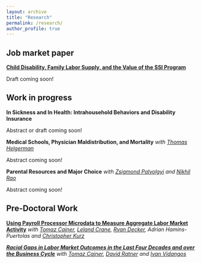 ```yaml
---
layout: archive
title: "Research"
permalink: /research/
author_profile: true
---
```


<!--
{% if author.googlescholar %}
You can also find my articles on <u><a href="{{author.googlescholar}}">my Google Scholar profile</a>.</u>
{% endif %}

{% include base_path %} -->

## Job market paper

[**Child Disability, Family Labor Supply, and the Value of the SSI Program**](https://tradler.github.io/files/Child_SSI_JMP.pdf)

Draft coming soon!

## Work in progress

**In Sickness and In Health: Intrahousehold Behaviors and Disability Insurance**

Abstract or draft coming soon!

**Medical Schools, Physician Maldistribution, and Mortality**
_with [Thomas Helgerman](https://www.thomashelgerman.com/)_

Abstract coming soon!

**Parental Resources and Major Choice**
_with [Zsigmond Palvolgyi](https://lsa.umich.edu/econ/people/phd-students/zsigmond-palvolgyi.html) and [Nikhil Rao](https://lsa.umich.edu/econ/people/phd-students/nikhil-rao.html)_

Abstract coming soon!

## Pre-Doctoral Work

[**Using Payroll Processor Microdata to Measure Aggregate Labor Market Activity**](https://www.federalreserve.gov/econres/feds/files/2018005pap.pdf)
_with [Tomaz Cajner](https://sites.google.com/site/cajner/), [Leland Crane](https://ldcrane.github.io/), [Ryan Decker](https://www.rdecker.net/), Adrian Hamins-Puertolas and [Christopher Kurz](https://www.federalreserve.gov/econres/christopher-j-kurz.htm)_

[**_Racial Gaps in Labor Market Outcomes in the Last Four Decades and over the Business Cycle_**](https://www.federalreserve.gov/econres/feds/files/2017071pap.pdf)
_with [Tomaz Cajner](https://sites.google.com/site/cajner/), [David Ratner](https://sites.google.com/site/ddratner/) and [Ivan Vidangos](https://www.federalreserve.gov/econres/ivan-vidangos.htm)_

